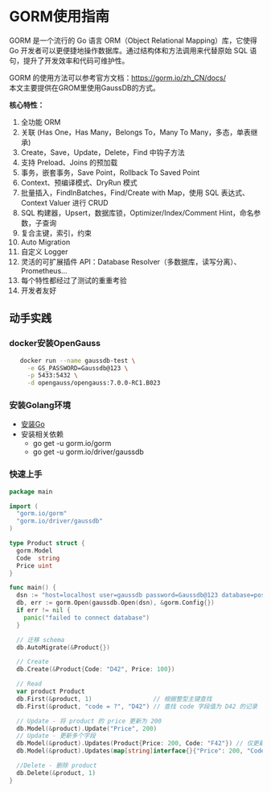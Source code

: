 # GORM使用指南

GORM 是一个流行的 Go 语言 ORM（Object Relational Mapping）库，它使得 Go 开发者可以更便捷地操作数据库。通过结构体和方法调用来代替原始 SQL 语句，提升了开发效率和代码可维护性。

GORM 的使用方法可以参考官方文档：https://gorm.io/zh_CN/docs/  
本文主要提供在GROM里使用GaussDB的方式。

**核心特性：**
1. 全功能 ORM
2. 关联 (Has One，Has Many，Belongs To，Many To Many，多态，单表继承)
3. Create，Save，Update，Delete，Find 中钩子方法
4. 支持 Preload、Joins 的预加载
5. 事务，嵌套事务，Save Point，Rollback To Saved Point
6. Context、预编译模式、DryRun 模式
7. 批量插入，FindInBatches，Find/Create with Map，使用 SQL 表达式、Context Valuer 进行 CRUD
8. SQL 构建器，Upsert，数据库锁，Optimizer/Index/Comment Hint，命名参数，子查询
9. 复合主键，索引，约束
10. Auto Migration
11. 自定义 Logger
12. 灵活的可扩展插件 API：Database Resolver（多数据库，读写分离）、Prometheus…
13. 每个特性都经过了测试的重重考验
14. 开发者友好

## 动手实践
### docker安装OpenGauss
```bash
   docker run --name gaussdb-test \
     -e GS_PASSWORD=Gaussdb@123 \
     -p 5433:5432 \
     -d opengauss/opengauss:7.0.0-RC1.B023
```

### 安装Golang环境
- [安装Go](https://golang.org/doc/install)
- 安装相关依赖
    - go get -u gorm.io/gorm
    - go get -u gorm.io/driver/gaussdb

### 快速上手
```go
package main

import (
  "gorm.io/gorm"
  "gorm.io/driver/gaussdb"
)

type Product struct {
  gorm.Model
  Code  string
  Price uint
}

func main() {
  dsn := "host=localhost user=gaussdb password=Gaussdb@123 database=postgres port=5433 sslmode=disable TimeZone=Asia/Shanghai"
  db, err := gorm.Open(gaussdb.Open(dsn), &gorm.Config{})
  if err != nil {
    panic("failed to connect database")
  }

  // 迁移 schema
  db.AutoMigrate(&Product{})

  // Create
  db.Create(&Product{Code: "D42", Price: 100})

  // Read
  var product Product
  db.First(&product, 1)                 // 根据整型主键查找
  db.First(&product, "code = ?", "D42") // 查找 code 字段值为 D42 的记录

  // Update - 将 product 的 price 更新为 200
  db.Model(&product).Update("Price", 200)
  // Update - 更新多个字段
  db.Model(&product).Updates(Product{Price: 200, Code: "F42"}) // 仅更新非零值字段
  db.Model(&product).Updates(map[string]interface{}{"Price": 200, "Code": "F42"})

  //Delete - 删除 product
  db.Delete(&product, 1)
}
```